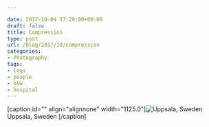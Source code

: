 ```yaml
---

date: 2017-10-04 17:29:00+00:00
draft: false
title: Compression
type: post
url: /blog/2017/10/compression
categories:
- Photography
tags:
- legs
- people
- b&w
- hospital
---
```


[caption id="" align="alignnone" width="1125.0"]![ Uppsala, Sweden ](/images/2017-10-04-201710compression/image-asset.jpeg)
 Uppsala, Sweden [/caption]
